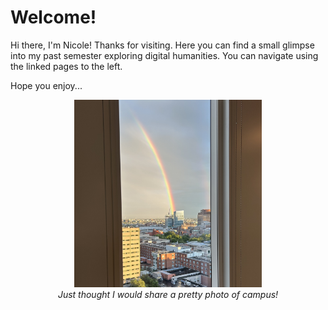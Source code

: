 # Welcome!

Hi there, I'm Nicole! Thanks for visiting. Here you can find a small glimpse into my past semester exploring digital humanities. You can navigate using the linked pages to the left.

Hope you enjoy...

<div style="display: flex; justify-content: center; gap: 20px; margin-bottom: 20px; text-align: center;">
  <figure style="margin: 0;">
    <img src="rainbow.jpeg" alt="rainbow over penn's campus." width="300" height="300">
    <figcaption style="font-style: italic;">Just thought I would share a pretty photo of campus!</figcaption>
  </figure>
</div>
